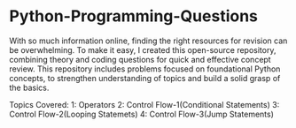 # Python-Programming-Questions

With so much information online, finding the right resources for revision can be overwhelming. To make it easy, I created this open-source repository, combining theory and coding questions for quick and effective concept review.
This repository includes problems focused on foundational Python concepts, to strengthen understanding of topics and build a solid grasp of the basics.

Topics Covered:
1: Operators
2: Control Flow-1(Conditional Statements)
3: Control Flow-2(Looping Statemets)
4: Control Flow-3(Jump Statements)
